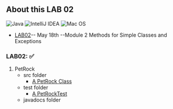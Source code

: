 ## About this LAB 02
![Java](https://img.shields.io/badge/java-%23ED8B00.svg?style=for-the-badge&logo=java&logoColor=white)
![IntelliJ IDEA](https://img.shields.io/badge/IntelliJIDEA-000000.svg?style=for-the-badge&logo=intellij-idea&logoColor=white)
![Mac OS](https://img.shields.io/badge/mac%20os-000000?style=for-the-badge&logo=macos&logoColor=F0F0F0)
 

* [LAB02](#lab02)-- May 18th --Module 2 Methods for Simple Classes and Exceptions


### LAB02: :white_check_mark:
 1. PetRock
    - src folder 
      - [A PetRock Class](https://github.com/FentPams/cs_5004/blob/main/LAB02/PetRock/src/PetRock.java)
    - test folder 
      - [A PetRockTest](https://github.com/FentPams/cs_5004/blob/main/LAB02/PetRock/tests/PetRockTest.java) 
    - javadocs folder 
